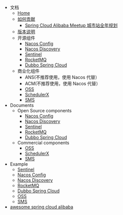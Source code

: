 - 文档
	- [Home](https://github.com/alibaba/spring-cloud-alibaba/wiki)
	- [如何贡献](https://github.com/alibaba/spring-cloud-alibaba/wiki/%E5%A6%82%E4%BD%95%E8%B4%A1%E7%8C%AE%E4%BB%A3%E7%A0%81)
        - [Spring Cloud Alibaba Meetup 城市站全年规划](https://github.com/alibaba/spring-cloud-alibaba/wiki/Spring-Cloud-Alibaba-Meetup-%E5%9F%8E%E5%B8%82%E7%AB%99%E5%85%A8%E5%B9%B4%E8%A7%84%E5%88%92)
	- [版本说明](https://github.com/alibaba/spring-cloud-alibaba/wiki/%E7%89%88%E6%9C%AC%E8%AF%B4%E6%98%8E)
	- 开源组件
	   - [Nacos Config](https://github.com/alibaba/spring-cloud-alibaba/wiki/Nacos-config)
	   - [Nacos Discovery](https://github.com/alibaba/spring-cloud-alibaba/wiki/Nacos-discovery)
	   - [Sentinel](https://github.com/alibaba/spring-cloud-alibaba/wiki/Sentinel)
	   - [RocketMQ](https://github.com/alibaba/spring-cloud-alibaba/wiki/RocketMQ)
	   - [Dubbo Spring Cloud](https://github.com/alibaba/spring-cloud-alibaba/wiki/Dubbo-Spring-Cloud)
	- 商业化组件
	   - ANS(不推荐使用，使用 Nacos 代替）
	   - ACM(不推荐使用，使用 Nacos 代替）
	   - [OSS](https://github.com/alibaba/aliyun-spring-boot)
	   - [SchedulerX](https://github.com/alibaba/aliyun-spring-boot)
	   - [SMS](https://github.com/alibaba/aliyun-spring-boot)   
- Documents
	- Open Source components
	   - [Nacos Config](https://github.com/alibaba/spring-cloud-alibaba/wiki/Nacos-config-en)
	   - [Nacos Discovery](https://github.com/alibaba/spring-cloud-alibaba/wiki/Nacos-discovery-en)
	   - [Sentinel](https://github.com/alibaba/spring-cloud-alibaba/wiki/Sentinel-en)
	   - [RocketMQ](https://github.com/alibaba/spring-cloud-alibaba/wiki/RocketMQ-en)
	   - [Dubbo Spring Cloud](https://github.com/alibaba/spring-cloud-alibaba/wiki/Dubbo-Spring-Cloud-en)
	- Commercial components
	   - [OSS](https://github.com/alibaba/aliyun-spring-boot)
	   - [SchedulerX](https://github.com/alibaba/aliyun-spring-boot)
	   - [SMS](https://github.com/alibaba/aliyun-spring-boot)  
- Example
	- [Sentinel](https://github.com/alibaba/spring-cloud-alibaba/blob/master/spring-cloud-alibaba-examples/sentinel-example/sentinel-core-example/readme-zh.md)
	- [Nacos Config](https://github.com/alibaba/spring-cloud-alibaba/blob/master/spring-cloud-alibaba-examples/nacos-example/nacos-config-example/readme-zh.md)
	- [Nacos Discovery](https://github.com/alibaba/spring-cloud-alibaba/blob/master/spring-cloud-alibaba-examples/nacos-example/nacos-discovery-example/readme-zh.md)
	- [RocketMQ](https://github.com/alibaba/spring-cloud-alibaba/blob/master/spring-cloud-alibaba-examples/rocketmq-example/readme-zh.md)
    - [Dubbo Spring Cloud](https://github.com/alibaba/spring-cloud-alibaba/blob/master/spring-cloud-alibaba-examples/spring-cloud-alibaba-dubbo-examples/README_CN.md)
	- [OSS](https://github.com/alibaba/aliyun-spring-boot/tree/master/aliyun-spring-boot-samples/aliyun-oss-spring-boot-sample)
	- [SMS](https://github.com/alibaba/aliyun-spring-boot/tree/master/aliyun-spring-boot-samples/aliyun-sms-spring-boot-sample)
- [awesome spring cloud alibaba](https://github.com/alibaba/spring-cloud-alibaba/wiki/awesome-spring-cloud-alibaba)